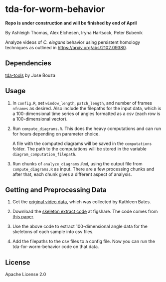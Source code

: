 # tda-for-worm-behavior

**Repo is under construction and will be finished by end of April**

By Ashleigh Thomas, Alex Elchesen, Iryna Hartsock, Peter Bubenik

Analyze videos of *C. elegans* behavior using persistent homology techniques as outlined in https://arxiv.org/abs/2102.09380. 


## Dependencies
[tda-tools](https://github.com/jjbouza/tda-tools) by Jose Bouza 


## Usage
1. In `config.R`, set `window_length`, `patch_length`, and number of frames `nframes` as desired. Also include the filepaths for the input data, which is a 100-dimensional time series of angles formatted as a csv (each row is a 100-dimensional vector). 

2. Run `compute_diagrams.R`. This does the heavy computations and can run for hours depending on parameter choice. 
        
    A file with the computed diagrams will be saved in the `computations` folder. The path to the computations will be stored in the variable `diagram_computation_filepath`.

3. Run chunks of `analyze_diagrams.Rmd`, using the output file from `compute_diagrams.R` as input. There are a few processing chunks and after that, each chunk gives a different aspect of analysis. 


## Getting and Preprocessing Data
1. Get the [original video data](https://www.youtube.com/playlist?list=PL5pzQyEKVlEjcmBWn9IVFivLJ4nqKKWC8), which was collected by Kathleen Bates.  

3. Download the [skeleton extract code](https://figshare.com/s/3ac08fbfec9ae3d5a531) at figshare. The code comes from [this paper](https://elifesciences.org/articles/17227).

5. Use the above code to extract 100-dimensional angle data for the skeletons of each sample into csv files.  

7. Add the filepaths to the csv files to a config file. Now you can run the tda-for-worm-behavior code on that data. 


## License
Apache License 2.0
